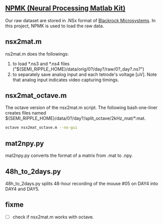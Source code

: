 ## [NPMK (Neural Processing Matlab Kit)](https://github.com/BlackrockMicrosystems/NPMK)
Our raw dataset are stored in .NSx format of [Blackrock Microsystems](https://www.blackrockmicro.com/). In this project, NPMK is used to load the raw data.

## nsx2mat.m
ns2mat.m does the followings:
1) to load *.ns3 and *.ns4 files ("${SEMI_RIPPLE_HOME}/data/orig/0?/day?/raw/0?_day?.ns?")
2) to separately save analog input and each tetrode's voltage [uV]. Note that analog input indicates video capturing timings.

## nsx2mat_octave.m
The octave version of the nsx2mat.m script. The following bash one-liner creates files named ${SEMI_RIPPLE_HOME}/data/0?/day?/split_octave/2kHz_mat/*.mat.
``` bash
octave nsx2mat_octave.m --no-gui
```

## mat2npy.py
mat2npy.py converts the format of a matrix from .mat to .npy.

## 48h_to_2days.py
48h_to_2days.py splits 48-hour recording of the mouse #05 on DAY4 into DAY4 and DAY5.

## fixme
- [ ] check if nsx2mat.m works with octave.
